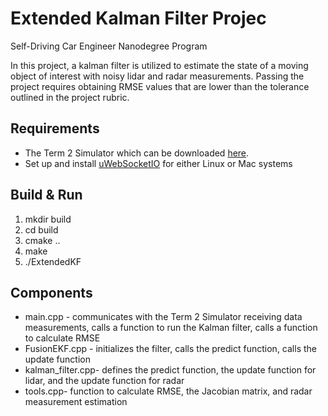 # Extended Kalman Filter Projec
Self-Driving Car Engineer Nanodegree Program

In this project, a kalman filter is utilized to estimate the state of a moving object of interest with noisy lidar and radar measurements. Passing the project requires obtaining RMSE values that are lower than the tolerance outlined in the project rubric. 


## Requirements

* The Term 2 Simulator which can be downloaded [here](https://github.com/udacity/self-driving-car-sim/releases).  
* Set up and install [uWebSocketIO](https://github.com/uWebSockets/uWebSockets) for either Linux or Mac systems


## Build & Run

1. mkdir build
2. cd build
3. cmake ..
4. make
5. ./ExtendedKF

## Components

* main.cpp - communicates with the Term 2 Simulator receiving data measurements, calls a function to run the Kalman filter, calls a function to calculate RMSE
* FusionEKF.cpp - initializes the filter, calls the predict function, calls the update function
* kalman_filter.cpp- defines the predict function, the update function for lidar, and the update function for radar
* tools.cpp- function to calculate RMSE, the Jacobian matrix, and radar measurement estimation